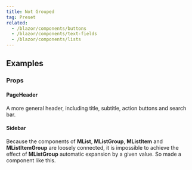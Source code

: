 ```yaml
---
title: Not Grouped
tag: Preset
related:
  - /blazor/components/buttons
  - /blazor/components/text-fields
  - /blazor/components/lists
---
```


## Examples

### Props

#### PageHeader

A more general header, including title, subtitle, action buttons and search bar.

<masa-example file="Examples.components.not_grouped.PageHeader"></masa-example>

#### Sidebar

Because the components of **MList**, **MListGroup**, **MListItem** and **MListItemGroup** are loosely connected, it is impossible to achieve the effect of **MListGroup** automatic expansion by a given value. So made a component like this.

<masa-example file="Examples.components.not_grouped.Sidebar"></masa-example>